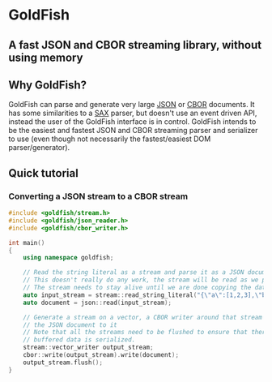 # GoldFish
## A fast JSON and CBOR streaming library, without using memory

## Why GoldFish?
GoldFish can parse and generate very large [JSON](http://json.org) or [CBOR](http://cbor.io) documents.
It has some similarities to a [SAX](https://en.wikipedia.org/wiki/Simple_API_for_XML) parser, but doesn't use an event driven API, instead the user of the GoldFish interface is in control.
GoldFish intends to be the easiest and fastest JSON and CBOR streaming parser and serializer to use (even though not necessarily the fastest/easiest DOM parser/generator).

## Quick tutorial
### Converting a JSON stream to a CBOR stream
~~~~~~~~~~cpp
#include <goldfish/stream.h>
#include <goldfish/json_reader.h>
#include <goldfish/cbor_writer.h>

int main()
{
	using namespace goldfish;

	// Read the string literal as a stream and parse it as a JSON document
	// This doesn't really do any work, the stream will be read as we parse the document
	// The stream needs to stay alive until we are done copying the data!
	auto input_stream = stream::read_string_literal("{\"a\":[1,2,3],\"b\":3.0}");
	auto document = json::read(input_stream);

	// Generate a stream on a vector, a CBOR writer around that stream and write
	// the JSON document to it
	// Note that all the streams need to be flushed to ensure that there any potentially
	// buffered data is serialized.
	stream::vector_writer output_stream;
	cbor::write(output_stream).write(document);
	output_stream.flush();
}
~~~~~~~~~~

